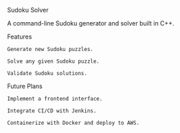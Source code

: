 Sudoku Solver

A command-line Sudoku generator and solver built in C++.

Features

    Generate new Sudoku puzzles.

    Solve any given Sudoku puzzle.

    Validate Sudoku solutions. 


Future Plans

    Implement a frontend interface.

    Integrate CI/CD with Jenkins.

    Containerize with Docker and deploy to AWS.